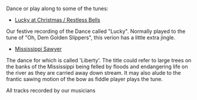 Dance or play along to some of the tunes:

- [ Lucky at Christmas / Restless Bells](media/RestlessBellsAndTaps.Mp3)

Our festive recording of the Dance called "Lucky". Normally played to the tune of "Oh, Dem Golden Slippers", this verion has a little extra jingle.

- [Mississippi Sawyer](media/MississippiSawyer.Mp3)

The dance for which is called 'Liberty'.
The title could refer to large trees on the banks of the Mississippi being felled by floods and endangering life on the river as they are carried away down stream. It may also alude to the frantic sawing motion of the bow as fiddle player plays the tune.

All tracks recorded by our musicians
